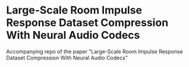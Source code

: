 # Large-Scale Room Impulse Response Dataset Compression With Neural Audio Codecs
Accompanying repo of the paper "Large-Scale Room Impulse Response Dataset Compression With Neural Audio Codecs"
